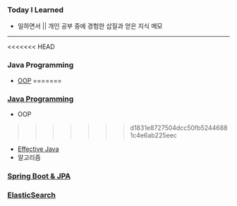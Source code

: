 ### Today I Learned
* 일하면서 || 개인 공부 중에 경험한 삽질과 얻은 지식 메모 
<!-- * 마크다운 문법과 친해지기 -->
- - - 

<<<<<<< HEAD
### Java Programming
- [OOP](./JAVA/OOP/Object.md)
=======
### [Java Programming](https://github.com/wonmimi/TIL/tree/main/JAVA)
- OOP
>>>>>>> d1831e8727504dcc50fb52446881c4e6ab225eec
- [Effective Java](https://github.com/wonmimi/TIL/tree/main/JAVA/EffectiveJava)
- 알고리즘
### [Spring Boot & JPA](https://github.com/wonmimi/TIL/tree/main/SpringBoot)
### [ElasticSearch](https://github.com/wonmimi/TIL/tree/main/ElasticSearch)


